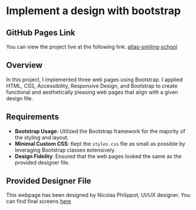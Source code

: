 # Implement a design with bootstrap

## GitHub Pages Link

You can view the project live at the following link: [atlas-smiling-school](https://abrielleperry.github.io/atlas-smiling-school/)


## Overview

In this project, I implemented three web pages using Bootstrap. I applied HTML, CSS, Accessibility, Responsive Design, and Bootstrap to create functional and aesthetically pleasing web pages that align with a given design file.

## Requirements

-   **Bootstrap Usage**: Utilized the Bootstrap framework for the majority of the styling and layout.
-   **Minimal Custom CSS**: Kept the  `styles.css`  file as small as possible by leveraging Bootstrap classes extensively.
-   **Design Fidelity**: Ensured that the web pages looked the same as the provided designer file.


## Provided Designer File
This webpage has been designed by Nicolas Philippot, UI/UX designer. You can find final screens [here](https://intranet-projects-files.s3.amazonaws.com/holbertonschool-webstack/623/Archive.zip)
